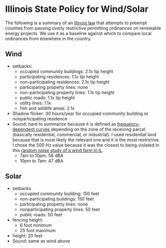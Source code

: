 # Illinois State Policy for Wind/Solar
The following is a summary of an [Illinois law](https://ilga.gov/legislation/fulltext.asp?DocName=10200HB4412sam001&GA=102&SessionId=110&DocTypeId=HB&LegID=137757&DocNum=4412&GAID=16&SpecSess=&Session=) that attempts to preempt counties from passing overly restrictive permitting ordinances on renewable energy projects. We use it as a baseline against which to compare local ordinances from elsewhere in the country.

## Wind

* setbacks:
  * occupied community buildings: 2.1x tip height
  * participating residences: 1.1x tip height
  * non-participating residences: 2.1x tip height
  * participating property lines: none
  * non-participating property lines: 1.1x tip height
  * public roads: 1.1x tip height
  * utility lines: 1.1x
  * fish and wildlife areas: 2.1x
* Shadow flicker: 30 hours/year for occupied community building or nonparticipating residence
* Sound: hard to summarize because it is defined as [frequency-dependent curves](https://pcb.illinois.gov/documents/dsweb/Get/Document-12261/) depending on the zone of the receiving parcel (basically residential, commercial, or industrial). I used residential land because that is most likely the relevant one and it is the most restrictive. I chose the 500 Hz value because it was the closest to being violated in this [random noise study of a wind farm in IL](https://www.mcleancountyil.gov/DocumentCenter/View/11314/AP-EX-10--Michael-Hankard-INCE-ASA---Power-Point-Presentation-of-Noise-Analysis-Results-1-4-18?bidId=).
  * 7am to 10pm: 58 dBA
  * 10pm to 7am: 47 dBA

## Solar

* setbacks
  * occupied community building: 150 feet
  * non-participating buildings: 150 feet
  * participating property lines: none
  * nonparticipating property lines: 50 feet
  * public roads: 50 feet
* fencing height:
  * 6 foot minimum
  * 25 foot maximum
* height: 20 feet
* Sound: same as wind above
